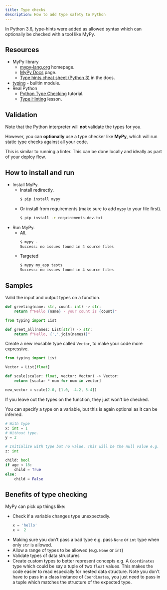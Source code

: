 ```yaml
---
title: Type checks
description: How to add type safety to Python
---
```


In Python 3.6, type-hints were added as allowed syntax which can optionally be checked with a tool like MyPy.


## Resources

- MyPy library 
    - [mypy-lang.org](https://mypy-lang.org/) homepage.
    - [MyPy Docs](https://mypy.readthedocs.io/en/stable/) page.
    - [Type hints cheat sheet (Python 3)](https://mypy.readthedocs.io/en/stable/cheat_sheet_py3.html) in the docs.
- [typing](https://docs.python.org/3/library/typing.html) - builtin module.
- Real Python
    - [Python Type Checking](https://realpython.com/python-type-checking/) tutorial.
    - [Type Hinting](https://realpython.com/lessons/type-hinting) lesson.


## Validation

Note that the Python interpreter will **not** validate the types for you.

However, you can **optionally** use a type checker like **MyPy**, which will run static type checks against all your code.

This is similar to running a linter. This can be done locally and ideally as part of your deploy flow.


## How to install and run

- Install MyPy.
    - Install redirectly.
        ```sh
        $ pip install mypy
        ```
    - Or install from requirements (make sure to add `mypy` to your file first).
        ```sh
        $ pip install -r requirements-dev.txt
        ```
- Run MyPy.
    - All.
        ```sh
        $ mypy .
        Success: no issues found in 4 source files
        ```
    - Targeted
        ```sh
        $ mypy my_app tests
        Success: no issues found in 4 source files
        ```



## Samples

Valid the input and output types on a function.

```python
def greeting(name: str, count: int) -> str:
    return f"Hello {name} - your count is {count}"
```

```python
from typing import List

def greet_all(names: List[str]) -> str:
    return f"Hello, {','.join(names)}"
```

Create a new reusable type called `Vector`, to make your code more expressive.

```python
from typing import List

Vector = List[float]

def scale(scalar: float, vector: Vector) -> Vector:
    return [scalar * num for num in vector]

new_vector = scale(2.0, [1.0, -4.2, 5.4])
```

If you leave out the types on the function, they just won't be checked.

You can specify a type on a variable, but this is again optional as it can be inferred.

```python
# With type
x: int = 1
# Without type.
y = 2

# Initialize with type but no value. This will be the null value e.g. `0`.
z: int

child: bool
if age < 18:
    child = True
else:
    child = False
```


## Benefits of type checking

MyPy can pick up things like:

- Check if a variable changes type unexpectedly.
    ```python
    x = 'hello'
    x =  2
    ```
- Making sure you don't pass a bad type e.g. pass `None` or `int` type when only `str` is allowed.
- Allow a range of types to be allowed (e.g. `None` or `int`)
- Validate types of data structures
- Create custom types to better represent concepts e.g. A `Coordinates` type which could be say a tuple of two `float` values. This makes the code easier to read especially for nested data structure. Note you don't have to pass in a class instance of `Coordinates`, you just need to pass in a tuple which matches the structure of the expected type.
